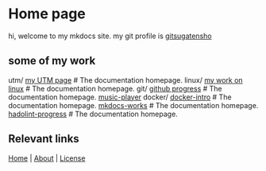 # Home page

hi, welcome to my mkdocs site. my git profile is [gitsugatensho](https://github.com/gitsugatensho)

## some of my work

utm/
    [my UTM page](./section1/utm/utm-page)     # The documentation homepage.
linux/
    [my work on linux](./section1/linux/linux-page)     # The documentation homepage.
git/
    [github progress](./section1/github/git-page)     # The documentation homepage.
    [music-player](./section1/github/music-player)
docker/
    [docker-intro](./section1/docker/docker-page)     # The documentation homepage.
    [mkdocs-works](./section1/docker/mkdocs-page)     # The documentation homepage.
    [hadolint-progress](./section1/docker/hadolint-page)     # The documentation homepage.

        
## Relevant links

[Home](./index/) | [About](/about/) | [License](license)
